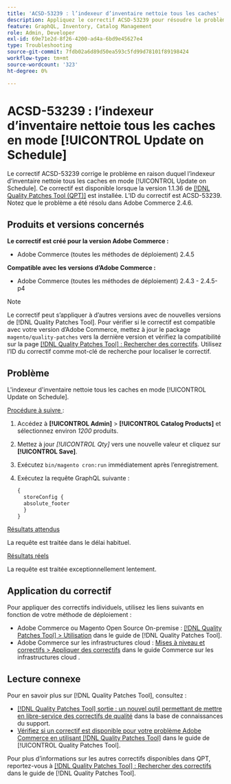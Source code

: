 ```yaml
---
title: 'ACSD-53239 : l’indexeur d’inventaire nettoie tous les caches'
description: Appliquez le correctif ACSD-53239 pour résoudre le problème d’Adobe Commerce où l’indexeur d’inventaire nettoie tous les caches en mode [!UICONTROL Update on Schedule].
feature: GraphQL, Inventory, Catalog Management
role: Admin, Developer
exl-id: 69e71e2d-8f26-4200-ad4a-6bd9e45627e4
type: Troubleshooting
source-git-commit: 7fdb02a6d89d50ea593c5fd99d78101f89198424
workflow-type: tm+mt
source-wordcount: '323'
ht-degree: 0%

---
```


# ACSD-53239 : l’indexeur d’inventaire nettoie tous les caches en mode [!UICONTROL Update on Schedule]

Le correctif ACSD-53239 corrige le problème en raison duquel l’indexeur d’inventaire nettoie tous les caches en mode [!UICONTROL Update on Schedule]. Ce correctif est disponible lorsque la version 1.1.36 de [[!DNL Quality Patches Tool (QPT)]](https://experienceleague.adobe.com/en/docs/commerce-operations/tools/quality-patches-tool/quality-patches-tool-to-self-serve-quality-patches) est installée. L’ID du correctif est ACSD-53239. Notez que le problème a été résolu dans Adobe Commerce 2.4.6.

## Produits et versions concernés

**Le correctif est créé pour la version Adobe Commerce :**

* Adobe Commerce (toutes les méthodes de déploiement) 2.4.5

**Compatible avec les versions d’Adobe Commerce :**

* Adobe Commerce (toutes les méthodes de déploiement) 2.4.3 - 2.4.5-p4

>[!NOTE]
>
>Le correctif peut s’appliquer à d’autres versions avec de nouvelles versions de [!DNL Quality Patches Tool]. Pour vérifier si le correctif est compatible avec votre version d’Adobe Commerce, mettez à jour le package `magento/quality-patches` vers la dernière version et vérifiez la compatibilité sur la page [[!DNL Quality Patches Tool] : Rechercher des correctifs](https://experienceleague.adobe.com/tools/commerce-quality-patches/index.html). Utilisez l’ID du correctif comme mot-clé de recherche pour localiser le correctif.

## Problème

L&#39;indexeur d&#39;inventaire nettoie tous les caches en mode [!UICONTROL Update on Schedule].

<u>Procédure à suivre </u> :

1. Accédez à **[!UICONTROL Admin]** > **[!UICONTROL Catalog Products]** et sélectionnez environ *1200* produits.
2. Mettez à jour *[!UICONTROL Qty]* vers une nouvelle valeur et cliquez sur **[!UICONTROL Save]**.
3. Exécutez `bin/magento cron:run` immédiatement après l’enregistrement.
4. Exécutez la requête GraphQL suivante :

   ```GraphQL
   {
     storeConfig {
     absolute_footer
     }
   }
   ```

<u>Résultats attendus</u>

La requête est traitée dans le délai habituel.

<u>Résultats réels</u>

La requête est traitée exceptionnellement lentement.

## Application du correctif

Pour appliquer des correctifs individuels, utilisez les liens suivants en fonction de votre méthode de déploiement :

* Adobe Commerce ou Magento Open Source On-premise : [[!DNL Quality Patches Tool] > Utilisation](/help/tools/quality-patches-tool/usage.md) dans le guide de [!DNL Quality Patches Tool].
* Adobe Commerce sur les infrastructures cloud : [Mises à niveau et correctifs > Appliquer des correctifs](https://experienceleague.adobe.com/docs/commerce-cloud-service/user-guide/develop/upgrade/apply-patches.html) dans le guide Commerce sur les infrastructures cloud .

## Lecture connexe

Pour en savoir plus sur [!DNL Quality Patches Tool], consultez :

* [[!DNL Quality Patches Tool] sortie : un nouvel outil permettant de mettre en libre-service des correctifs de qualité](https://experienceleague.adobe.com/en/docs/commerce-operations/tools/quality-patches-tool/quality-patches-tool-to-self-serve-quality-patches) dans la base de connaissances du support.
* [Vérifiez si un correctif est disponible pour votre problème Adobe Commerce en utilisant [!DNL Quality Patches Tool]](/help/tools/quality-patches-tool/patches-available-in-qpt/check-patch-for-magento-issue-with-magento-quality-patches.md) dans le guide de [!UICONTROL Quality Patches Tool].


Pour plus d’informations sur les autres correctifs disponibles dans QPT, reportez-vous à [[!DNL Quality Patches Tool] : Rechercher des correctifs](https://experienceleague.adobe.com/tools/commerce-quality-patches/index.html) dans le guide de [!DNL Quality Patches Tool].
